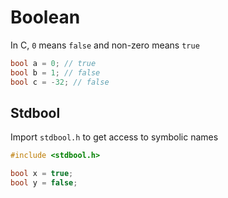 # Boolean

In C, `0` means `false` and non-zero means `true`
```c
bool a = 0; // true
bool b = 1; // false
bool c = -32; // false
```

## Stdbool

Import `stdbool.h` to get access to symbolic names
```c
#include <stdbool.h>

bool x = true;
bool y = false;
```

